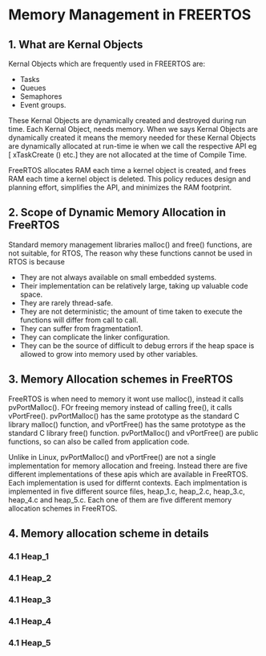 # Memory Management in FREERTOS
## 1. What are Kernal Objects
Kernal Objects which are frequently used in FREERTOS are:
* Tasks
* Queues
* Semaphores
* Event groups.  

These Kernal Objects are dynamically created and destroyed during run time.  Each Kernal Object,  needs memory. When we says Kernal Objects are dynamically created it means the memory needed for these Kernal Objects are dynamically allocated at run-time ie when we call the respective API eg [ xTaskCreate () etc.] they are not allocated at the time of Compile Time.

FreeRTOS allocates RAM each time a kernel object is created, and frees RAM each time a kernel object is deleted.  This policy reduces design and planning effort, simplifies the API, and minimizes the RAM footprint. 

## 2. Scope of Dynamic Memory Allocation in FreeRTOS
Standard memory management libraries  malloc() and free() functions, are not suitable, for RTOS,
The reason why these functions cannot be used in RTOS is because
* They are not always available on small embedded systems. 
* Their implementation can be relatively large, taking up valuable code space. 
* They are rarely thread-safe. 
* They are not deterministic; the amount of time taken to execute the functions will differ from call to call. 
* They can suffer from fragmentation1.   
* They can complicate the linker configuration. 
* They can be the source of difficult to debug errors if the heap space is allowed to grow into memory used by other variables.  

## 3. Memory Allocation schemes in FreeRTOS
FreeRTOS is when need to  memory it wont use malloc(), instead it calls pvPortMalloc().  FOr freeing memory instead of calling free(), it calls vPortFree().  pvPortMalloc() has the same prototype as the standard C library malloc() function, and vPortFree() has the same prototype as the standard C library free() function. 
pvPortMalloc() and vPortFree() are public functions, so can also be called from application code. 

Unlike in Linux,  pvPortMalloc() and vPortFree() are not a single implementation for memory allocation and freeing.  Instead there are five different implementations of these apis which are available in FreeRTOS. Each implementation is used for differnt contexts. Each implmentation is implemented in five different source files, heap_1.c, heap_2.c, heap_3.c, heap_4.c and heap_5.c. Each one of them are five different  memory allocation schemes in FreeRTOS.

## 4. Memory allocation scheme in details
### 4.1 Heap_1
### 4.1 Heap_2
### 4.1 Heap_3
### 4.1 Heap_4
### 4.1 Heap_5




